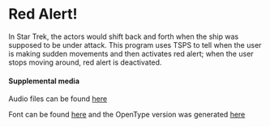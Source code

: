 # Red Alert!

In Star Trek, the actors would shift back and forth when the ship was supposed to be under attack. This program uses TSPS to tell when the user is making sudden movements and then activates red alert; when the user stops moving around, red alert is deactivated.

#### Supplemental media
Audio files can be found [here](http://www.trekcore.com/audio/)

Font can be found [here](http://www.fontspace.com/allen-r-walden/final-frontier-old-style) and the OpenType version was generated [here](http://www.kirsle.net/wizards/ttf2eot.cgi)
